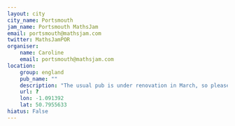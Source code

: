 ```yaml
---
layout: city                                           
city_name: Portsmouth                                                               
jam_name: Portsmouth MathsJam
email: portsmouth@mathsjam.com
twitter: MathsJamPOR
organiser:
    name: Caroline
    email: portsmouth@mathsjam.com
location:
    group: england
    pub_name: ""
    description: "The usual pub is under renovation in March, so please contact the address below for details of the new venue."
    url: ?
    lon: -1.091392
    lat: 50.7955633
hiatus: False
---
```

